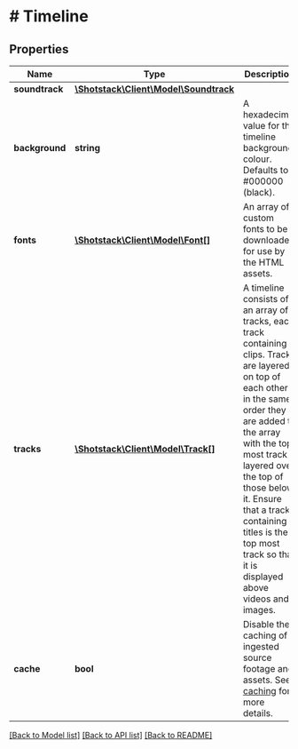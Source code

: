 # # Timeline

## Properties

Name | Type | Description | Notes
------------ | ------------- | ------------- | -------------
**soundtrack** | [**\Shotstack\Client\Model\Soundtrack**](Soundtrack.md) |  | [optional]
**background** | **string** | A hexadecimal value for the timeline background colour. Defaults to #000000 (black). | [optional] [default to '#000000']
**fonts** | [**\Shotstack\Client\Model\Font[]**](Font.md) | An array of custom fonts to be downloaded for use by the HTML assets. | [optional]
**tracks** | [**\Shotstack\Client\Model\Track[]**](Track.md) | A timeline consists of an array of tracks, each track containing clips. Tracks are layered on top of each other in the same order they are added to the array with the top most track layered over the top of those below it. Ensure that a track containing titles is the top most track so that it is displayed above videos and images. |
**cache** | **bool** | Disable the caching of ingested source footage and assets. See  [caching](https://shotstack.gitbook.io/docs/guides/architecting-an-application/caching) for more details. | [optional] [default to true]

[[Back to Model list]](../../README.md#models) [[Back to API list]](../../README.md#endpoints) [[Back to README]](../../README.md)
